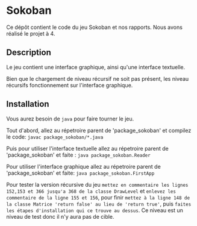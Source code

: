 # Sokoban 
Ce dépôt contient le code du jeu Sokoban et nos rapports. Nous avons réalisé le projet à 4.

## Description
Le jeu contient une interface graphique, ainsi qu'une interface textuelle.

Bien que le chargement de niveau récursif ne soit pas présent, les niveau récursifs fonctionnement sur l'interface graphique.

## Installation
Vous aurez besoin de `java` pour faire tourner le jeu.

Tout d'abord, allez au répetroire parent de 'package_sokoban' et compilez le code:
`javac package_sokoban/*.java`

Puis pour utiliser l'interface textuelle allez au répetroire parent de 'package_sokoban' et faite :
`java package_sokoban.Reader`

Pour utiliser l'interface graphique allez au répetroire parent de 'package_sokoban' et faite:
`java package_sokoban.FirstApp`

Pour tester la version récursive du jeu `mettez en commentaire les lignes 152,153 et 366 jusqu'a 368 de la classe DrawLevel` et `enlevez les commentaire de la ligne 155 et 156`, pour finir `mettez à la ligne 148 de la classe Matrice 'return false' au lieu de 'return true'`, puis `faites les étapes d'installation qui ce trouve au dessus`. Ce niveau est un niveau de test donc il n'y aura pas de cible.
